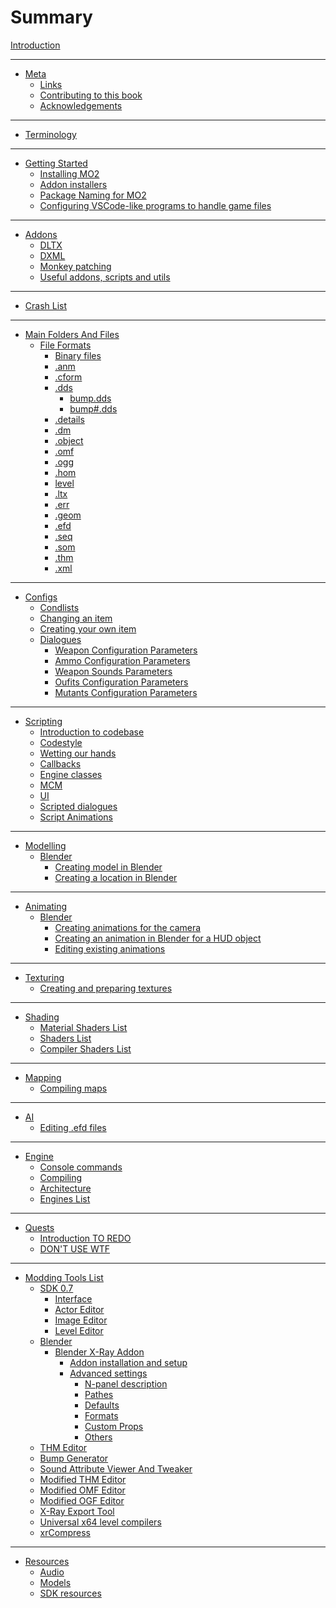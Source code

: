 # Summary

[Introduction](README.md)

___

- [Meta](meta/README.md)
  - [Links](meta/links.md)
  - [Contributing to this book](meta/contributing/README.md)
  - [Acknowledgements](meta/acknowledgements.md)

___

- [Terminology](terminology/terminology.md)

___

- [Getting Started](getting-started/README.md)
  - [Installing MO2](getting-started/installing-mo2.md)
  - [Addon installers](getting-started/addon-installers.md)
  - [Package Naming for MO2](getting-started/package-naming.md)
  - [Configuring VSCode-like programs to handle game files](getting-started/vs-code-game-files-setup.md)

___

- [Addons]()
  - [DLTX](addons/dltx.md)
  - [DXML](addons/dxml.md)
  - [Monkey patching](addons/monkey-patching.md)
  - [Useful addons, scripts and utils](addons/useful-addons-scripts-utils.md)

___

- [Crash List](crashes/crashes-list.md)

___

- [Main Folders And Files](main-folders-and-files/README.md)
  - [File Formats](main-folders-and-files/file-formats/README.md)
    - [Binary files](main-folders-and-files/file-formats/binary-files.md)
    - [.anm](main-folders-and-files/file-formats/anm.md)
    - [.cform](main-folders-and-files/file-formats/cform.md)
    - [.dds](main-folders-and-files/file-formats/dds.md)
      - [bump.dds](main-folders-and-files/file-formats/bump.md)
      - [bump#.dds](main-folders-and-files/file-formats/bump_hash.md)
    - [.details](main-folders-and-files/file-formats/detals.md)
    - [.dm](main-folders-and-files/file-formats/dm.md)
    - [.object](main-folders-and-files/file-formats/object.md)
    - [.omf](main-folders-and-files/file-formats/omf.md)
    - [.ogg](main-folders-and-files/file-formats/ogg.md)
    - [.hom](main-folders-and-files/file-formats/hom.md)
    - [level](main-folders-and-files/file-formats/level.md)
    - [.ltx](main-folders-and-files/file-formats/ltx.md)
    - [.err](main-folders-and-files/file-formats/err.md)
    - [.geom](main-folders-and-files/file-formats/geom.md)
    - [.efd](main-folders-and-files/file-formats/efd.md)
    - [.seq](main-folders-and-files/file-formats/seq.md)
    - [.som](main-folders-and-files/file-formats/som.md)
    - [.thm](main-folders-and-files/file-formats/thm.md)
    - [.xml](main-folders-and-files/file-formats/xml.md)

___

- [Configs]()
  - [Condlists](configs/condlists.md)
  - [Changing an item]()
  - [Creating your own item]()
  - [Dialogues]()
    - [Weapon Configuration Parameters](configs/items/weapons/w_(weapon).ltx.md)
    - [Ammo Configuration Parameters](configs/items/weapons/weapon_ammo.ltx.md)
    - [Weapon Sounds Parameters](configs/items/weapons/weapon_sounds.ltx.md)
    - [Oufits Configuration Parameters](configs/items/outfits/o_(outfit).ltx.md)
    - [Mutants Configuration Parameters](configs/creatures/m_(mutant).ltx.md)

___

- [Scripting](scripting/README.md)
  - [Introduction to codebase](scripting/codebase_introduction.md)
  - [Codestyle](scripting/codestyle.md)
  - [Wetting our hands](scripting/wetting_hands.md)
  - [Callbacks](scripting/callbacks.md)
  - [Engine classes]()
  - [MCM](scripting/mcm.md)
  - [UI]()
  - [Scripted dialogues]()
  - [Script Animations](scripting/script_animations.md)

___

- [Modelling]()
  - [Blender](blender/README.md)
    - [Creating model in Blender](blender/creating-model-in-blender.md)
    - [Creating a location in Blender](blender/creating-a-location-in-blender.md)

___

- [Animating]()
  - [Blender](blender/README.md)
    - [Creating animations for the camera](blender/creating-camera-animations.md)
    - [Creating an animation in Blender for a HUD object](blender/creating-hud-animation-in-blender.md)
    - [Editing existing animations](blender/editing-existing-animations.md)

___

- [Texturing](texturing/README.md)
  - [Creating and preparing textures](texturing/сreating-and-preparing-textures.md)

___

- [Shading](shaders/README.md)
  - [Material Shaders List](shaders/shaders-list/materials-list.md)
  - [Shaders List](shaders/shaders-list/shaders-list.md)
  - [Compiler Shaders List](shaders/shaders-list/compiler-shaders-list.md)

___

- [Mapping](mapping/README.md)
  - [Compiling maps](mapping/compiling-maps.md)

___

- [AI]()
  - [Editing .efd files]()

___

- [Engine](engine/README.md)
  - [Console commands](engine/console-commands.md)
  - [Compiling](engine/compiling.md)
  - [Architecture]()
  - [Engines List](engine/engines-list.md)

___

- [Quests](quests/README.md)
  - [Introduction TO REDO](quests/introduction.md)
  - [DON'T USE WTF]()

___

- [Modding Tools List](modding-tools/modding-tools.md)
  - [SDK 0.7](sdk/README.md)
    - [Interface](sdk/interface.md)
    - [Actor Editor](sdk/actor-editor.md)
    - [Image Editor](sdk/image-editor.md)
    - [Level Editor](sdk/level-editor.md)
  - [Blender](blender/README.md)
    - [Blender X-Ray Addon](blender/blender-x-ray-addon-summary.md)
      - [Addon installation and setup](blender/addon-installation-and-setup.md)
      - [Advanced settings](blender/addon-settings-options/README.md)
        - [N-panel description](blender/addon-settings-options/n-panel-description.md)
        - [Pathes](blender/addon-settings-options/pathes.md)
        - [Defaults](blender/addon-settings-options/defaults.md)
        - [Formats](blender/addon-settings-options/formats.md)
        - [Custom Props](blender/addon-settings-options/custom-props.md)
        - [Others](blender/addon-settings-options/others.md)
  - [THM Editor](modding-tools/thm-editor-by-i-love-kfc.md)
  - [Bump Generator](modding-tools/bump-generator.md)
  - [Sound Attribute Viewer And Tweaker](modding-tools/savandt.md)
  - [Modified THM Editor](modding-tools/thm-editor-by-valerok.md)
  - [Modified OMF Editor](modding-tools/omf-editor-by-valerok.md)
  - [Modified OGF Editor](modding-tools/ogf-editor-by-valerok.md)
  - [X-Ray Export Tool](modding-tools/xray-export-tool.md)
  - [Universal x64 level compilers](modding-tools/universal-x64-level-compilers.md)
  - [xrCompress](modding-tools/xrcompress-by-i-love-kfc.md)

___

- [Resources](resources/README.md)
  - [Audio](resources/audio.md)
  - [Models](resources/models-objects-locations.md)
  - [SDK resources](resources/sdk-resources.md)
